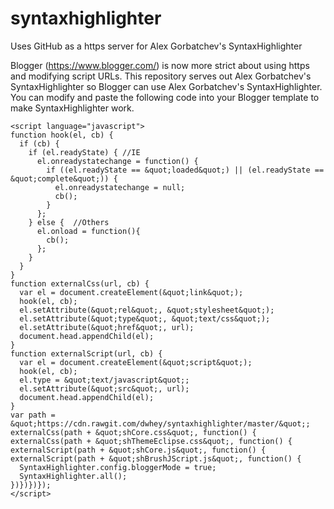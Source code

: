 # syntaxhighlighter
Uses GitHub as a https server for Alex Gorbatchev's SyntaxHighlighter

Blogger (https://www.blogger.com/) is now more strict about using https and modifying script URLs.  This repository serves out Alex Gorbatchev's SyntaxHighlighter so Blogger can use Alex Gorbatchev's SyntaxHighlighter.  You can modify and paste the following code into your Blogger template to make SyntaxHighlighter work.

    <script language="javascript">
    function hook(el, cb) {
      if (cb) {
        if (el.readyState) { //IE
          el.onreadystatechange = function() {
            if ((el.readyState == &quot;loaded&quot;) || (el.readyState == &quot;complete&quot;)) {
              el.onreadystatechange = null;
              cb();
            }
          };
        } else {  //Others
          el.onload = function(){
            cb();
          };
        }
      }
    }
    function externalCss(url, cb) {
      var el = document.createElement(&quot;link&quot;);
      hook(el, cb);
      el.setAttribute(&quot;rel&quot;, &quot;stylesheet&quot;);
      el.setAttribute(&quot;type&quot;, &quot;text/css&quot;);
      el.setAttribute(&quot;href&quot;, url);
      document.head.appendChild(el);
    }
    function externalScript(url, cb) {
      var el = document.createElement(&quot;script&quot;);
      hook(el, cb);
      el.type = &quot;text/javascript&quot;;
      el.setAttribute(&quot;src&quot;, url);
      document.head.appendChild(el);
    }
    var path = &quot;https://cdn.rawgit.com/dwhey/syntaxhighlighter/master/&quot;;
    externalCss(path + &quot;shCore.css&quot;, function() {
    externalCss(path + &quot;shThemeEclipse.css&quot;, function() {
    externalScript(path + &quot;shCore.js&quot;, function() {
    externalScript(path + &quot;shBrushJScript.js&quot;, function() {
      SyntaxHighlighter.config.bloggerMode = true;
      SyntaxHighlighter.all();
    })})})});
    </script>

